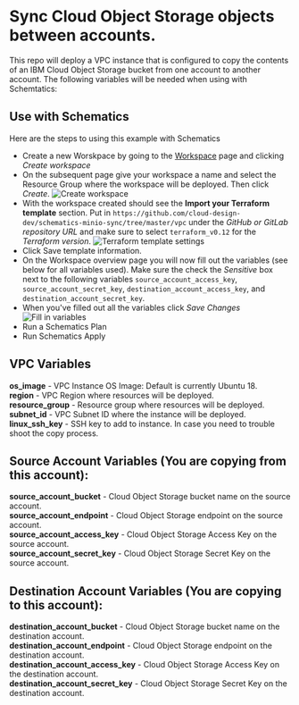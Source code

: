# Sync Cloud Object Storage objects between accounts.
This repo will deploy a VPC instance that is configured to copy the contents of an IBM Cloud Object Storage bucket from one account to another account. The following variables will be needed when using with Schemtatics:

## Use with Schematics
Here are the steps to using this example with Schematics
 - Create a new Worskpace by going to the [Workspace](https://cloud.ibm.com/schematics/workspaces) page and clicking *Create workspace*
 - On the subsequent page give your workspace a name and select the Resource Group where the workspace will be deployed. Then click *Create*. 
 ![Create workspace](https://dsc.cloud/quickshare/Shared-Image-2020-07-21-11-09-49.png)
 - With the workspace created should see the **Import your Terraform template** section. Put in `https://github.com/cloud-design-dev/schematics-minio-sync/tree/master/vpc` under the *GitHub or GitLab repository URL* and make sure to select `terraform_v0.12` for the *Terraform version*.
![Terraform template settings](https://dsc.cloud/quickshare/Shared-Image-2020-07-21-11-16-19.png)
 - Click Save template information. 
 - On the Workspace overview page you will now fill out the variables (see below for all variables used). Make sure the check the *Sensitive* box next to the following variables `source_account_access_key`, `source_account_secret_key`, `destination_account_access_key`, and `destination_account_secret_key`. 
 - When you've filled out all the variables click *Save Changes*
 ![Fill in variables](https://dsc.cloud/quickshare/Shared-Image-2020-07-21-11-24-37.png)
 - Run a Schematics Plan
 - Run Schematics Apply

## VPC Variables 
**os_image** - VPC Instance OS Image: Default is currently Ubuntu 18.  
**region** - VPC Region where resources will be deployed.  
**resource_group** - Resource group where resources will be deployed.  
**subnet_id** - VPC Subnet ID where the instance will be deployed.  
**linux_ssh_key** - SSH key to add to instance. In case you need to trouble shoot the copy process.  

## Source Account Variables (You are copying **from** this account):
**source_account_bucket** - Cloud Object Storage bucket name on the source account.    
**source_account_endpoint** - Cloud Object Storage endpoint on the source account.   
**source_account_access_key** - Cloud Object Storage Access Key on the source account.  
**source_account_secret_key** - Cloud Object Storage Secret Key on the source account.  

## Destination Account Variables (You are copying **to** this account):
**destination_account_bucket** - Cloud Object Storage bucket name on the destination account.   
**destination_account_endpoint** - Cloud Object Storage endpoint on the destination account.  
**destination_account_access_key** - Cloud Object Storage Access Key on the destination account.  
**destination_account_secret_key** - Cloud Object Storage Secret Key on the destination account.  



